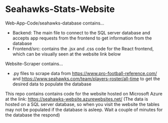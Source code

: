 # Seahawks-Stats-Website

Web-App-Code/seahawks-database contains... 
- Backend: The main file to connect to the SQL server database and accepts app requests from the frontend to get information from the database 
- Frontend/src: contains the .jsx and .css code for the React frontend, which can be visually seen at the website link below

Website-Scraper contains...
- .py files to scrape data from https://www.pro-football-reference.com/ and https://www.seahawks.com/team/players-roster/all-time to get the desired data to populate the database



This repo contains contains code for the website hosted on Microsoft Azure at the link: https://seahawks-website.azurewebsites.net/ (The data is hosted on a SQL server database, so when you visit the website the tables may not be populated if the database is asleep. Wait a couple of minutes for the database the respond)
